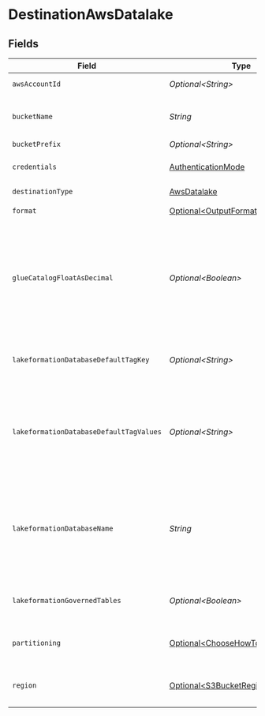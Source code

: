 # DestinationAwsDatalake


## Fields

| Field                                                                                                                                                                                          | Type                                                                                                                                                                                           | Required                                                                                                                                                                                       | Description                                                                                                                                                                                    | Example                                                                                                                                                                                        |
| ---------------------------------------------------------------------------------------------------------------------------------------------------------------------------------------------- | ---------------------------------------------------------------------------------------------------------------------------------------------------------------------------------------------- | ---------------------------------------------------------------------------------------------------------------------------------------------------------------------------------------------- | ---------------------------------------------------------------------------------------------------------------------------------------------------------------------------------------------- | ---------------------------------------------------------------------------------------------------------------------------------------------------------------------------------------------- |
| `awsAccountId`                                                                                                                                                                                 | *Optional\<String>*                                                                                                                                                                            | :heavy_minus_sign:                                                                                                                                                                             | target aws account id                                                                                                                                                                          | 111111111111                                                                                                                                                                                   |
| `bucketName`                                                                                                                                                                                   | *String*                                                                                                                                                                                       | :heavy_check_mark:                                                                                                                                                                             | The name of the S3 bucket. Read more <a href="https://docs.aws.amazon.com/AmazonS3/latest/userguide/create-bucket-overview.html">here</a>.                                                     |                                                                                                                                                                                                |
| `bucketPrefix`                                                                                                                                                                                 | *Optional\<String>*                                                                                                                                                                            | :heavy_minus_sign:                                                                                                                                                                             | S3 prefix                                                                                                                                                                                      |                                                                                                                                                                                                |
| `credentials`                                                                                                                                                                                  | [AuthenticationMode](../../models/shared/AuthenticationMode.md)                                                                                                                                | :heavy_check_mark:                                                                                                                                                                             | Choose How to Authenticate to AWS.                                                                                                                                                             |                                                                                                                                                                                                |
| `destinationType`                                                                                                                                                                              | [AwsDatalake](../../models/shared/AwsDatalake.md)                                                                                                                                              | :heavy_check_mark:                                                                                                                                                                             | N/A                                                                                                                                                                                            |                                                                                                                                                                                                |
| `format`                                                                                                                                                                                       | [Optional\<OutputFormatWildcard>](../../models/shared/OutputFormatWildcard.md)                                                                                                                 | :heavy_minus_sign:                                                                                                                                                                             | Format of the data output.                                                                                                                                                                     |                                                                                                                                                                                                |
| `glueCatalogFloatAsDecimal`                                                                                                                                                                    | *Optional\<Boolean>*                                                                                                                                                                           | :heavy_minus_sign:                                                                                                                                                                             | Cast float/double as decimal(38,18). This can help achieve higher accuracy and represent numbers correctly as received from the source.                                                        |                                                                                                                                                                                                |
| `lakeformationDatabaseDefaultTagKey`                                                                                                                                                           | *Optional\<String>*                                                                                                                                                                            | :heavy_minus_sign:                                                                                                                                                                             | Add a default tag key to databases created by this destination                                                                                                                                 | pii_level                                                                                                                                                                                      |
| `lakeformationDatabaseDefaultTagValues`                                                                                                                                                        | *Optional\<String>*                                                                                                                                                                            | :heavy_minus_sign:                                                                                                                                                                             | Add default values for the `Tag Key` to databases created by this destination. Comma separate for multiple values.                                                                             | private,public                                                                                                                                                                                 |
| `lakeformationDatabaseName`                                                                                                                                                                    | *String*                                                                                                                                                                                       | :heavy_check_mark:                                                                                                                                                                             | The default database this destination will use to create tables in per stream. Can be changed per connection by customizing the namespace.                                                     |                                                                                                                                                                                                |
| `lakeformationGovernedTables`                                                                                                                                                                  | *Optional\<Boolean>*                                                                                                                                                                           | :heavy_minus_sign:                                                                                                                                                                             | Whether to create tables as LF governed tables.                                                                                                                                                |                                                                                                                                                                                                |
| `partitioning`                                                                                                                                                                                 | [Optional\<ChooseHowToPartitionData>](../../models/shared/ChooseHowToPartitionData.md)                                                                                                         | :heavy_minus_sign:                                                                                                                                                                             | Partition data by cursor fields when a cursor field is a date                                                                                                                                  |                                                                                                                                                                                                |
| `region`                                                                                                                                                                                       | [Optional\<S3BucketRegion>](../../models/shared/S3BucketRegion.md)                                                                                                                             | :heavy_minus_sign:                                                                                                                                                                             | The region of the S3 bucket. See <a href="https://docs.aws.amazon.com/AWSEC2/latest/UserGuide/using-regions-availability-zones.html#concepts-available-regions">here</a> for all region codes. |                                                                                                                                                                                                |